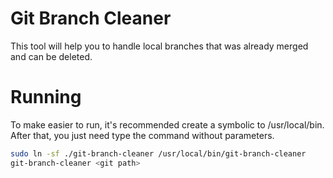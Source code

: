 # Git Branch Cleaner

This tool will help you to handle local branches that was already merged and can be deleted.

# Running

To make easier to run, it's recommended create a symbolic to /usr/local/bin. After that, you just need type the command without parameters.

```bash
sudo ln -sf ./git-branch-cleaner /usr/local/bin/git-branch-cleaner
git-branch-cleaner <git path>
```